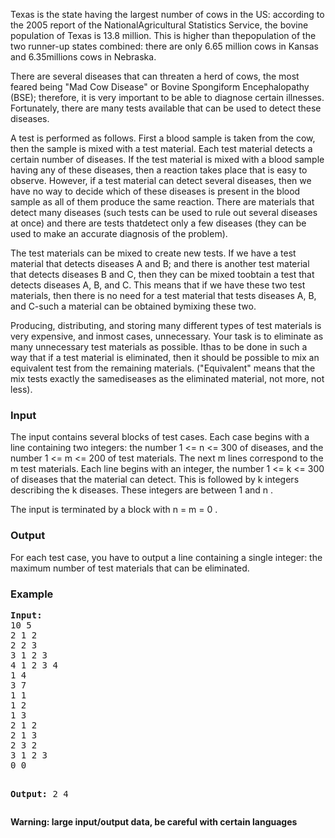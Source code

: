 <p>Texas is the state having the largest number of cows in the US: according to the 2005 report of the NationalAgricultural Statistics Service, the bovine population of Texas is 13.8 million. This is higher than thepopulation of the two runner-up states combined: there are only 6.65 million cows in Kansas and 6.35millions cows in Nebraska. 

</p><p>There are several diseases that can threaten a herd of cows, the most feared being "Mad Cow Disease" or Bovine Spongiform Encephalopathy (BSE); therefore, it is very important to be able to diagnose certain illnesses. Fortunately, there are many tests available that can be used to detect these diseases. 

</p><p>A test is performed as follows. First a blood sample is taken from the cow, then the sample is mixed with a test material. Each test material detects a certain number of diseases. If the test material is mixed with a blood sample having any of these diseases, then a reaction takes place that is easy to observe. However, if a test material can detect several diseases, then we have no way to decide which of these diseases is present in the blood sample as all of them produce the same reaction. There are materials that detect many diseases (such tests can be used to rule out several diseases at once) and there are tests thatdetect only a few diseases (they can be used to make an accurate diagnosis of the problem). 

</p><p>The test materials can be mixed to create new tests. If we have a test material that detects diseases A and B; and there is another test material that detects diseases B and C, then they can be mixed toobtain a test that detects diseases A, B, and C. This means that if we have these two test materials, then there is no need for a test material that tests diseases A, B, and C-such a material can be obtained bymixing these two. 

</p><p>Producing, distributing, and storing many different types of test materials is very expensive, and inmost cases, unnecessary. Your task is to eliminate as many unnecessary test materials as possible. Ithas to be done in such a way that if a test material is eliminated, then it should be possible to mix an equivalent test from the remaining materials. ("Equivalent" means that the mix tests exactly the samediseases as the eliminated material, not more, not less). </p>

<h3>Input</h3>

<p>The input contains several blocks of test cases. Each case begins with a line containing two integers: the number 1 &lt;= n &lt;= 300 of diseases, and the number 1 &lt;= m &lt;= 200 of test materials. The next m lines correspond to the m test materials. Each line begins with an integer, the number 1 &lt;= k &lt;= 300 of diseases that the material can detect. This is followed by k integers describing the k diseases. These integers are between 1 and n . 

</p><p>The input is terminated by a block with n = m = 0 .</p>

<h3>Output</h3>

<p>For each test case, you have to output a line containing a single integer: the maximum number of test materials that can be eliminated. </p>

<h3>Example</h3>
<pre><b>Input:</b>
10 5
2 1 2
2 2 3
3 1 2 3
4 1 2 3 4
1 4
3 7
1 1
1 2 
1 3
2 1 2
2 1 3
2 3 2
3 1 2 3
0 0

<b>Output:</b>
2
4
</pre>
<b>Warning: large input/output data, be careful with certain languages</b>